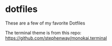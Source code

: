 # dotfiles
These are a few of my favorite Dotfiles

The terminal theme is from this repo:
https://github.com/stephenway/monokai.terminal
